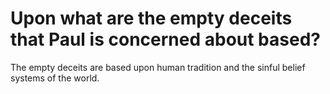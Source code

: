 # Upon what are the empty deceits that Paul is concerned about based?

The empty deceits are based upon human tradition and the sinful belief systems of the world.
